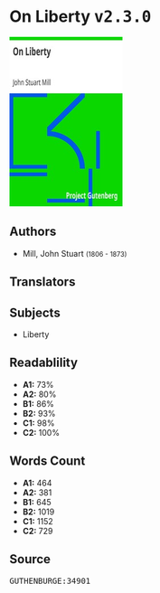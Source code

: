 # On Liberty <kbd>v2.3.0</kbd>

![](./cover.medium.jpg "")

## Authors


 - Mill, John Stuart <small>(1806 - 1873)</small>

## Translators



## Subjects


 - Liberty

## Readablility


 - **A1:** 73%
 - **A2:** 80%
 - **B1:** 86%
 - **B2:** 93%
 - **C1:** 98%
 - **C2:** 100%

## Words Count


 - **A1:** 464
 - **A2:** 381
 - **B1:** 645
 - **B2:** 1019
 - **C1:** 1152
 - **C2:** 729

## Source


<kbd>GUTHENBURGE:34901</kbd>
